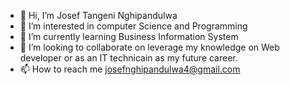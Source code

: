 - 👋 Hi, I’m Josef Tangeni Nghipandulwa
- 👀 I’m interested in computer Science and Programming
- 🌱 I’m currently learning Business Information System
- 💞️ I’m looking to collaborate on leverage my knowledge on Web developer or as an IT technicain as my future career.
- 📫 How to reach me josefnghipandulwa4@gmail.com

<!---
josef4th/josef4th is a ✨ special ✨ repository because its `README.md` (this file) appears on your GitHub profile.
You can click the Preview link to take a look at your changes.
--->
